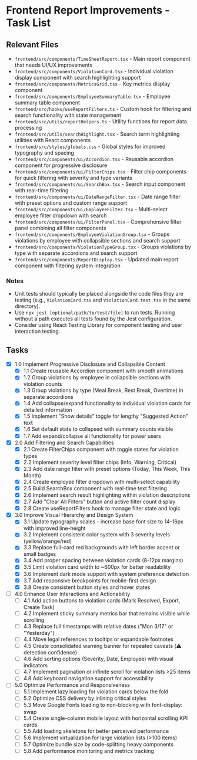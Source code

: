 # Frontend Report Improvements - Task List

## Relevant Files

- `frontend/src/components/TimeSheetReport.tsx` - Main report component that needs UI/UX improvements
- `frontend/src/components/ViolationCard.tsx` - Individual violation display component with search highlighting support
- `frontend/src/components/MetricsGrid.tsx` - Key metrics display component
- `frontend/src/components/EmployeeSummaryTable.tsx` - Employee summary table component
- `frontend/src/hooks/useReportFilters.ts` - Custom hook for filtering and search functionality with state management
- `frontend/src/utils/reportHelpers.ts` - Utility functions for report data processing
- `frontend/src/utils/searchHighlight.tsx` - Search term highlighting utilities with React components
- `frontend/src/styles/globals.css` - Global styles for improved typography and spacing
- `frontend/src/components/ui/Accordion.tsx` - Reusable accordion component for progressive disclosure
- `frontend/src/components/ui/FilterChips.tsx` - Filter chip components for quick filtering with severity and type variants
- `frontend/src/components/ui/SearchBox.tsx` - Search input component with real-time filtering
- `frontend/src/components/ui/DateRangeFilter.tsx` - Date range filter with preset options and custom range support
- `frontend/src/components/ui/EmployeeFilter.tsx` - Multi-select employee filter dropdown with search
- `frontend/src/components/ui/FilterPanel.tsx` - Comprehensive filter panel combining all filter components
- `frontend/src/components/EmployeeViolationGroup.tsx` - Groups violations by employee with collapsible sections and search support
- `frontend/src/components/ViolationTypeGroup.tsx` - Groups violations by type with separate accordions and search support
- `frontend/src/components/ReportDisplay.tsx` - Updated main report component with filtering system integration

### Notes

- Unit tests should typically be placed alongside the code files they are testing (e.g., `ViolationCard.tsx` and `ViolationCard.test.tsx` in the same directory).
- Use `npx jest [optional/path/to/test/file]` to run tests. Running without a path executes all tests found by the Jest configuration.
- Consider using React Testing Library for component testing and user interaction testing.

## Tasks

- [x] 1.0 Implement Progressive Disclosure and Collapsible Content
  - [x] 1.1 Create reusable Accordion component with smooth animations
  - [x] 1.2 Group violations by employee in collapsible sections with violation counts
  - [x] 1.3 Group violations by type (Meal Break, Rest Break, Overtime) in separate accordions
  - [x] 1.4 Add collapse/expand functionality to individual violation cards for detailed information
  - [x] 1.5 Implement "Show details" toggle for lengthy "Suggested Action" text
  - [x] 1.6 Set default state to collapsed with summary counts visible
  - [x] 1.7 Add expand/collapse all functionality for power users

- [x] 2.0 Add Filtering and Search Capabilities  
  - [x] 2.1 Create FilterChips component with toggle states for violation types
  - [x] 2.2 Implement severity level filter chips (Info, Warning, Critical)
  - [x] 2.3 Add date range filter with preset options (Today, This Week, This Month)
  - [x] 2.4 Create employee filter dropdown with multi-select capability
  - [x] 2.5 Build SearchBox component with real-time text filtering
  - [x] 2.6 Implement search result highlighting within violation descriptions
  - [x] 2.7 Add "Clear All Filters" button and active filter count display
  - [x] 2.8 Create useReportFilters hook to manage filter state and logic

- [x] 3.0 Improve Visual Hierarchy and Design System
  - [x] 3.1 Update typography scales - increase base font size to 14-16px with improved line-height
  - [x] 3.2 Implement consistent color system with 3 severity levels (yellow/orange/red)
  - [x] 3.3 Replace full-card red backgrounds with left border accent or small badges
  - [x] 3.4 Add proper spacing between violation cards (8-12px margins)
  - [x] 3.5 Limit violation card width to ~600px for better readability
  - [x] 3.6 Implement dark mode support with system preference detection
  - [x] 3.7 Add responsive breakpoints for mobile-first design
  - [x] 3.8 Create consistent button styles and hover states

- [ ] 4.0 Enhance User Interactions and Actionability
  - [ ] 4.1 Add action buttons to violation cards (Mark Resolved, Export, Create Task)
  - [ ] 4.2 Implement sticky summary metrics bar that remains visible while scrolling
  - [ ] 4.3 Replace full timestamps with relative dates ("Mon 3/17" or "Yesterday")
  - [ ] 4.4 Move legal references to tooltips or expandable footnotes
  - [ ] 4.5 Create consolidated warning banner for repeated caveats (⚠️ detection confidence)
  - [ ] 4.6 Add sorting options (Severity, Date, Employee) with visual indicators
  - [ ] 4.7 Implement pagination or infinite scroll for violation lists >25 items
  - [ ] 4.8 Add keyboard navigation support for accessibility

- [ ] 5.0 Optimize Performance and Responsiveness
  - [ ] 5.1 Implement lazy loading for violation cards below the fold
  - [ ] 5.2 Optimize CSS delivery by inlining critical styles
  - [ ] 5.3 Move Google Fonts loading to non-blocking with font-display: swap
  - [ ] 5.4 Create single-column mobile layout with horizontal scrolling KPI cards
  - [ ] 5.5 Add loading skeletons for better perceived performance
  - [ ] 5.6 Implement virtualization for large violation lists (>100 items)
  - [ ] 5.7 Optimize bundle size by code-splitting heavy components
  - [ ] 5.8 Add performance monitoring and metrics tracking 